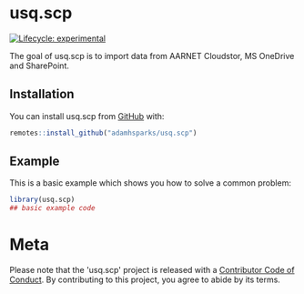 # usq.scp

<!-- badges: start -->
[![Lifecycle: experimental](https://img.shields.io/badge/lifecycle-experimental-orange.svg)](https://www.tidyverse.org/lifecycle/#experimental)
<!-- badges: end -->

The goal of usq.scp is to import data from AARNET Cloudstor, MS OneDrive and
SharePoint.

## Installation

You can install usq.scp from [GitHub](https://github.com/adamhsparks/usq.scp) with:

``` r
remotes::install_github("adamhsparks/usq.scp")
```

## Example

This is a basic example which shows you how to solve a common problem:

``` r
library(usq.scp)
## basic example code
```

# Meta

Please note that the 'usq.scp' project is released with a [Contributor Code of Conduct](.github/CODE_OF_CONDUCT.md). By contributing to this project, you agree
to abide by its terms.